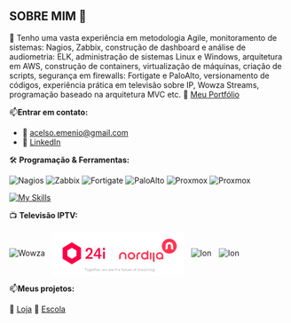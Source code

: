 ## SOBRE MIM 👋
🧠 Tenho uma vasta experiência em metodologia Agile, monitoramento de sistemas: Nagios, Zabbix, construção de dashboard e análise de audiometria: ELK, administração de sistemas Linux e Windows, arquitetura em AWS, construção de containers, virtualização de máquinas, criação de scripts, segurança em firewalls: Fortigate e PaloAlto, versionamento de códigos, experiência prática em televisão sobre IP, Wowza Streams, programação baseado na arquitetura MVC etc.
🔗 [Meu Portfólio](https://acaluege.github.io/portfolio/)

📫**Entrar em contato:**
- 📧 [acelso.emenio@gmail.com](mailto:acelso.emenio@gmail.com)  
- 🔗 [LinkedIn](https://linkedin.com/in/afonso-c-272b3254)

🛠️ **Programação & Ferramentas:**

![Nagios](https://img.shields.io/badge/Nagios-monitoring-blue)
![Zabbix](https://img.shields.io/badge/Zabbix-monitoring-red)
![Fortigate](https://img.shields.io/badge/Fortigate-firewall-lightgrey)
![PaloAlto](https://img.shields.io/badge/PaloAlto-firewall-yellow)
![Proxmox](https://img.shields.io/badge/Proxmox-vms-green)
![Proxmox](https://img.shields.io/badge/Zimbra-vms-white)

[![My Skills](https://skillicons.dev/icons?i=php,js,html,css,bootstrap,git,github,gitlab,bitbucket,aws,vscode,gmail,docker,nginx,debian,ubuntu,windows,linux,mysql)](https://skillicons.dev)

📺 **Televisão IPTV:**
<p>
  <img src="https://seekvectorlogo.net/wp-content/uploads/2019/09/wowza-media-systems-vector-logo.png" alt="Wowza" height="70" style="vertical-align: middle; margin-right: 10px;"/>
  <img src="https://raw.githubusercontent.com/portugalgit/portugalgit/main/nordi.png" alt="Nordija" height="80" style="vertical-align: middle; margin-right: 10px;"/>
  <img src="https://upload.wikimedia.org/wikipedia/commons/c/c4/Ion_Television_logo.svg" alt="Ion" height="80" style="vertical-align: middle; margin-right: 10px;"/>
  <img src="https://upload.wikimedia.org/wikipedia/commons/4/41/Google_TV_logo.svg" alt="Ion" height="60" style="vertical-align: middle;"/>   
</p>

📫**Meus projetos:**

🛒 [Loja](https://github.com/portugalgit/eshop) 🏫 [Escola](https://github.com/portugalgit/akival)










